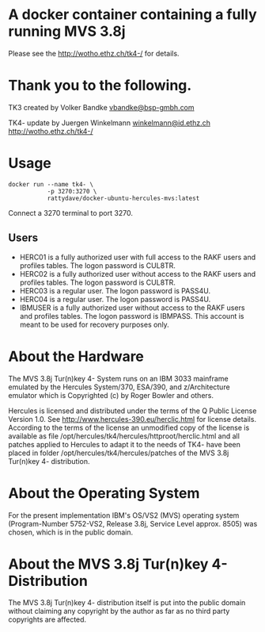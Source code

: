# A docker container containing a fully running MVS 3.8j
Please see the http://wotho.ethz.ch/tk4-/ for details.

# Thank you to the following.
TK3 created by Volker Bandke       vbandke@bsp-gmbh.com

TK4- update by Juergen Winkelmann  winkelmann@id.ethz.ch http://wotho.ethz.ch/tk4-/

# Usage

```
docker run --name tk4- \
           -p 3270:3270 \
           rattydave/docker-ubuntu-hercules-mvs:latest
```

Connect a 3270 terminal to port 3270.

## Users

- HERC01 is a fully authorized user with full access to the RAKF users and profiles
tables. The logon password is CUL8TR.
- HERC02 is a fully authorized user without access to the RAKF users and profiles
tables. The logon password is CUL8TR.
- HERC03 is a regular user. The logon password is PASS4U.
- HERC04 is a regular user. The logon password is PASS4U.
- IBMUSER is a fully authorized user without access to the RAKF users and profiles
tables. The logon password is IBMPASS. This account is meant to be used for
recovery purposes only.

# About the Hardware
The MVS 3.8j Tur(n)key 4- System runs on an IBM 3033 mainframe emulated by the Hercules System/370, ESA/390, and z/Architecture emulator which is Copyrighted (c) by Roger Bowler and others.

Hercules is licensed and distributed under the terms of the Q Public License Version 1.0. See http://www.hercules-390.eu/herclic.html for license details. According to the terms of the license an unmodified copy of the license is available as file /opt/hercules/tk4/hercules/httproot/herclic.html and all patches applied to Hercules to adapt it to the needs of TK4- have been placed in folder /opt/hercules/tk4/hercules/patches of the MVS 3.8j Tur(n)key 4- distribution.

# About the Operating System
For the present implementation IBM's OS/VS2 (MVS) operating system (Program-Number 5752-VS2, Release 3.8j, Service Level approx. 8505) was chosen, which is in the public domain.

# About the MVS 3.8j Tur(n)key 4- Distribution
The MVS 3.8j Tur(n)key 4- distribution itself is put into the public domain without claiming any copyright by the author as far as no third party copyrights are affected.
